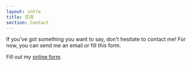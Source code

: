 ```yaml
---
layout: intro
title: 交流
section: Contact
---
```


If you've got something you want to say, don't hesitate to contact me! For now, you can send me an email or fill this form.

<p />

<div id="wufoo-mz90hx11tugjfi">
Fill out my <a href="https://inanwong.wufoo.com/forms/mz90hx11tugjfi">online form</a>.
</div>
<script type="text/javascript">var mz90hx11tugjfi;(function(d, t) {
var s = d.createElement(t), options = {
'userName':'inanwong', 
'formHash':'mz90hx11tugjfi', 
'autoResize':true,
'height':'561',
'async':true,
'header':'show', 
'ssl':true};
s.src = ('https:' == d.location.protocol ? 'https://' : 'http://') + 'wufoo.com/scripts/embed/form.js';
s.onload = s.onreadystatechange = function() {
var rs = this.readyState; if (rs) if (rs != 'complete') if (rs != 'loaded') return;
try { mz90hx11tugjfi = new WufooForm();mz90hx11tugjfi.initialize(options);mz90hx11tugjfi.display(); } catch (e) {}};
var scr = d.getElementsByTagName(t)[0], par = scr.parentNode; par.insertBefore(s, scr);
})(document, 'script');</script>

<p />


